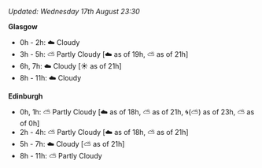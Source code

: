 *Updated: Wednesday 17th August 23:30*

**Glasgow**

* 0h - 2h: :cloud: Cloudy
* 3h - 5h: :partly_sunny: Partly Cloudy [:cloud: as of 19h, :partly_sunny: as of 21h]
* 6h, 7h: :cloud: Cloudy [:sunny: as of 21h]
* 8h - 11h: :cloud: Cloudy

**Edinburgh**

* 0h, 1h: :partly_sunny: Partly Cloudy [:cloud: as of 18h, :partly_sunny: as of 21h, :cyclone:(:partly_sunny:) as of 23h, :partly_sunny: as of 0h]
* 2h - 4h: :partly_sunny: Partly Cloudy [:cloud: as of 18h, :partly_sunny: as of 21h]
* 5h - 7h: :cloud: Cloudy [:partly_sunny: as of 21h]
* 8h - 11h: :partly_sunny: Partly Cloudy
